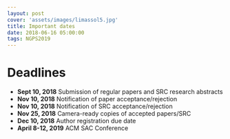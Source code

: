 ```yaml
---
layout: post
cover: 'assets/images/limassol5.jpg'
title: Important dates
date: 2018-06-16 05:00:00
tags: NGPS2019
---
```


<h1>Deadlines</h1>

* **Sept 10, 2018** Submission of regular papers and SRC research abstracts
* **Nov 10, 2018**	Notification of paper acceptance/rejection
* **Nov 10, 2018**	Notification of SRC acceptance/rejection
* **Nov 25, 2018**	Camera-ready copies of accepted papers/SRC
* **Dec 10, 2018**	Author registration due date
* **April 8-12, 2019** ACM SAC Conference
